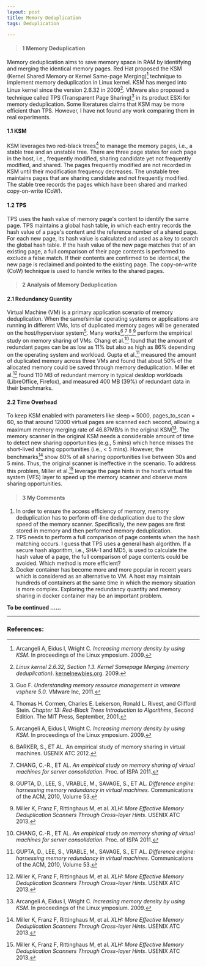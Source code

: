 ```yaml
---
layout: post
title: Memory Deduplication
tags: Deduplication

---
```


> #### 1 Memory Deduplication

Memory deduplication aims to save memory space in RAM by identifying and merging the identical memory pages. Red Hat proposed the KSM (Kernel Shared Memory or Kernel Same-page Merging)[^KSM] technique to implement memory deduplication in Linux kernel. KSM has merged into Linux kernel since the version 2.6.32 in 2009[^Linux2632]. VMware also proposed a technique called TPS (Transparent Page Sharing)[^TPS] in its product ESXi for memory deduplication. Some literatures claims that KSM may be more efficient than TPS. However, I have not found any work comparing them in real experiments.


#### 1.1 KSM 

KSM leverages two red-black trees[^rb-tree] to manage the memory pages, i.e., a stable tree and an unstable tree. There are three page states for each page in the host, i.e., frequently modified, sharing candidate yet not frequently modified, and shared. The pages frequently modified are not recorded in KSM until their modification
frequency decreases. The unstable tree maintains pages that are sharing candidate and not frequently modified. The stable tree records the pages which have been shared and marked copy-on-write (CoW).

#### 1.2 TPS 

TPS uses the hash value of memory page's content to identify the same page. TPS maintains a global hash table, in which each entry records the hash value of a page's content and the reference number of a shared page. For each new page, its hash value is calculated and used as a key to search the global hash table. If the hash value of the new page matches that of an existing page, a full comparison of their page contents is performed to exclude a false match. If their contents are confirmed to be identical, the new page is reclaimed and pointed to the existing page. The copy-on-write (CoW) technique is used to handle writes to the shared pages.

> #### 2 Analysis of Memory Deduplication

#### 2.1 Redundancy Quantity

Virtual Machine (VM) is a primary application scenario of memory deduplication. When the same/similar operating systems or applications are running in different VMs,
lots of duplicated memory pages will be generated on the host/hypervisor system[^KSM]. Many works[^BARKER],[^chang],[^GUPTA],[^Miller] perform the empirical study on memory sharing of VMs. Chang et al.[^chang] found that the amount of redundant pages can be as low as 11% but also as high as 86% depending on the operating system and workload. Gupta et al.[^GUPTA] measured the amount of duplicated memory across three VMs and found that about 50% of the allocated memory could be saved through memory deduplication. Miller et al.[^Miller] found 110 MB of redundant memory in typical desktop workloads (LibreOffice, Firefox), and measured 400 MB (39%) of redundant data in their benchmarks.

#### 2.2 Time Overhead

To keep KSM enabled with parameters like sleep = 5000, pages_to_scan = 60, so that around 12000 virtual pages are scanned each second, allowing a maximum memory merging rate of 46.87MB/s in the original KSM[^KSM]. The memory scanner in the original KSM needs a considerable amount of time to detect new sharing opportunities (e.g., 5 mins) which hence misses the short-lived sharing opportunities (i.e., < 5 mins). However, the benchmarks[^Miller] show 80% of all sharing opportunities live between 30s and 5 mins. Thus, the original scanner is ineffective in the scenario. To address this problem, Miller et al.[^Miller] leverage the page hints in the host’s virtual file system (VFS) layer to speed up the memory scanner and observe more sharing opportunities.

> #### 3 My Comments

1. In order to ensure the access efficiency of memory, memory deduplication has to perform off-line deduplication due to the slow speed of the memory scanner. Specifically, the new pages are first stored in memory and then performed memory deduplication.
2. TPS needs to perform a full comparison of page contents when the hash matching occurs. I guess that TPS uses a general hash algorithm. If a secure hash algorithm, i.e., SHA-1 and MD5, is used to calculate the hash value of a page, the full comparison of page contents could be avoided.  Which method is more efficient?
3. Docker container has become more and more popular in recent years which is considered as an alternative to VM. A host may maintain hundreds of containers at the same time in which the memory situation is more complex.  Exploring the redundancy quantity and memory sharing in docker container may be an important problem.

**To be continued ......**

----

### References:

[^KSM]: Arcangeli A, Eidus I, Wright C. *Increasing memory density by using KSM*. In proceedings of the Linux ymposium. 2009.
[^Linux2632]: *Linux kernel 2.6.32, Section 1.3. Kernel Samepage Merging (memory deduplication)*. [kernelnewbies.org][kernel]. 2009.
[^TPS]: Guo F. *Understanding memory resource management in vmware vsphere 5.0*. VMware Inc, 2011.
[^rb-tree]: Thomas H. Cormen, Charles E. Leiserson, Ronald L. Rivest, and Clifford Stein. *Chapter 13: Red-Black Trees Introduction to Algorithms*, Second Edition. The MIT Press, September, 2001.
[^BARKER]: BARKER, S., ET AL. An empirical study of memory sharing in virtual machines. USENIX ATC 2012.
[^chang]: CHANG, C.-R., ET AL. *An empirical study on memory sharing of virtual machines for server consolidation*. Proc. of ISPA 2011.
[^GUPTA]: GUPTA, D., LEE, S., VRABLE, M., SAVAGE, S., ET AL. *Difference engine: harnessing memory redundancy in virtual machines*. Communications of the ACM, 2010, Volume 53.
[^Miller]: Miller K, Franz F, Rittinghaus M, et al. *XLH: More Effective Memory Deduplication Scanners Through Cross-layer Hints*. USENIX ATC 2013.

[kernel]: http:\\kernelnewbies.org\
